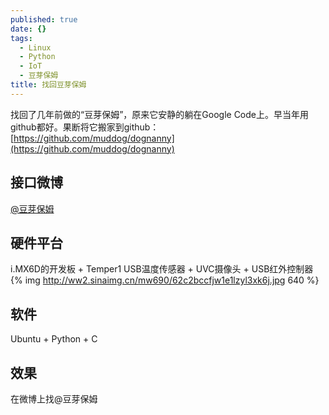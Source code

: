 ```yaml
---
published: true
date: {}
tags:
  - Linux
  - Python
  - IoT
  - 豆芽保姆
title: 找回豆芽保姆
---
```


找回了几年前做的“豆芽保姆”，原来它安静的躺在Google Code上。早当年用github都好。果断将它搬家到github： [https://github.com/muddog/dognanny](https://github.com/muddog/dognanny)

## 接口微博
[@豆芽保姆](http://weibo.com/u/3211753593?refer_flag=1005055013_&is_all=1)

## 硬件平台
i.MX6D的开发板 + Temper1 USB温度传感器 + UVC摄像头 + USB红外控制器
{% img http://ww2.sinaimg.cn/mw690/62c2bccfjw1e1lzyl3xk6j.jpg 640 %}

## 软件
Ubuntu + Python + C

## 效果
在微博上找@豆芽保姆
